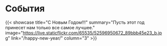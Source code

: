 # События


{{< showcase title="С Новым Годом!!!" summary="Пусть этот год принесет нам только все самое лучшее." image="https://live.staticflickr.com/65535/52596950672_89bbb45e23_b.jpg" link="/happy-new-year/" column="3" >}}


